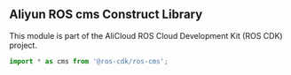## Aliyun ROS cms Construct Library

This module is part of the AliCloud ROS Cloud Development Kit (ROS CDK) project.

```ts
import * as cms from '@ros-cdk/ros-cms';
```